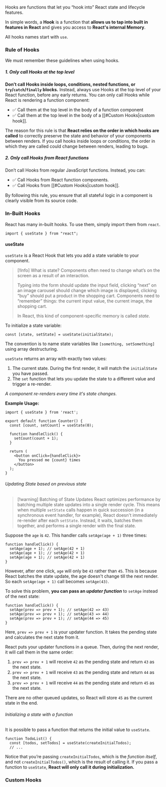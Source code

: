 Hooks are functions that let you “hook into” React state and lifecycle features.

In simple words, a **Hook** is a function that **allows us to tap into built in features in React** and gives you access to **React's internal Memory**.

All hooks names start with `use`.
### Rule of Hooks
We must remember these guidelines when using hooks.

##### 1. Only call Hooks at the top level
**Don’t call Hooks inside loops, conditions, nested functions, or `try`/`catch`/`finally` blocks.** Instead, always use Hooks at the top level of your React function, before any early returns. You can only call Hooks while React is rendering a function component:

- ✅ Call them at the top level in the body of a function component
- ✅ Call them at the top level in the body of a [[#Custom Hooks|custom hook]].

The reason for this rule is that **React relies on the order in which hooks are called** to correctly preserve the state and behavior of your components between renders. If you call hooks inside loops or conditions, the order in which they are called could change between renders, leading to bugs.

##### 2. Only call Hooks from React functions
Don’t call Hooks from regular JavaScript functions. Instead, you can:

- ✅ Call Hooks from React function components.
- ✅ Call Hooks from [[#Custom Hooks|custom hook]].

By following this rule, you ensure that all stateful logic in a component is clearly visible from its source code.

### In-Built Hooks
React has many in-built hooks. To use them, simply import them from `react`.
```tsx
import { useState } from "react";
```
#### useState
`useState` is a React Hook that lets you add a state variable to your component.

> [!Info] What is state?
> Components often need to change what’s on the screen as a result of an interaction.
> 
> Typing into the form should update the input field, clicking “next” on an image carousel should change which image is displayed, clicking “buy” should put a product in the shopping cart. Components need to “remember” things: the current input value, the current image, the shopping cart.
> 
> In React, this kind of component-specific memory is called _state_.

To initialize a state variable: 
```tsx
const [state, setState] = useState(initialState);
```

The convention is to name state variables like `[something, setSomething]` using array destructuring.

`useState` returns an array with exactly two values:

1. The current state. During the first render, it will match the `initialState` you have passed.
2. The `set` function that lets you update the state to a different value and trigger a re-render.

*A component re-renders every time it's state changes.*

**Example Usage:**
```tsx
import { useState } from 'react';

export default function Counter() {
  const [count, setCount] = useState(0);

  function handleClick() {
    setCount(count + 1);
  }

  return (
    <button onClick={handleClick}>
      You pressed me {count} times
    </button>
  );
}
```

###### Updating State based on previous state

> [!warning] Batching of State Updates
> React optimizes performance by batching multiple state updates into a single render cycle. This means when multiple `setState` calls happen in quick succession (in a synchronous event handler, for example), React doesn't immediately re-render after each `setState`. Instead, it waits, batches them together, and performs a single render with the final state.

Suppose the `age` is `42`. This handler calls `setAge(age + 1)` three times:
```tsx
function handleClick() {
  setAge(age + 1); // setAge(42 + 1)
  setAge(age + 1); // setAge(42 + 1)
  setAge(age + 1); // setAge(42 + 1)
}
```
However, after one click, `age` will only be `43` rather than `45`. This is because React batches the state update, the age doesn't change till the next render. So each `setAge(age + 1)` call becomes `setAge(43)`.

To solve this problem, **you can pass an _updater function_** to `setAge` instead of the next state:
```tsx
function handleClick() {
  setAge(prev => prev + 1); // setAge(42 => 43)
  setAge(prev => prev + 1); // setAge(43 => 44)
  setAge(prev => prev + 1); // setAge(44 => 45)
}
```

Here, `prev => prev + 1` is your updater function. It takes the pending state and calculates the next state from it.

React puts your updater functions in a queue. Then, during the next render, it will call them in the same order:

1. `prev => prev + 1` will receive `42` as the pending state and return `43` as the next state.
2. `prev => prev + 1` will receive `43` as the pending state and return `44` as the next state.
3. `prev => prev + 1` will receive `44` as the pending state and return `45` as the next state.

There are no other queued updates, so React will store `45` as the current state in the end.

###### Initializing a state with a function
It is possible to pass a function that returns the initial value to `useState`. 

```tsx
function TodoList() {
  const [todos, setTodos] = useState(createInitialTodos);
  // ...
```
Notice that you’re passing `createInitialTodos`, which is the _function itself_, and not `createInitialTodos()`, which is the result of calling it. If you pass a function to `useState`, **React will only call it during initialization.**
### Custom Hooks
